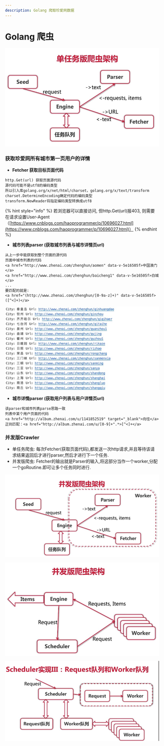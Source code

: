 ```yaml
---
description: Golang 爬取珍爱网数据
---
```


# Golang 爬虫

![&#x722C;&#x866B;&#x7ED3;&#x6784;](.gitbook/assets/image%20%282%29.png)



### 获取珍爱网所有城市第一页用户的详情

* **Fetcher 获取目标页面代码**

```text
http.Get(url) 获取页面源代码
源代码可能不是utf8的编码类型
所以引入库golang.org/x/net/html/charset，golang.org/x/text/transform
charset.DetermineEncoding确定代码的编码类型
transform.NewReader将指定编码类型转换成utf8
```

{% hint style="info" %}
若浏览器可以直接访问, 但http.Get\(url\)报403, 则需要在请求设置User-Agent  （[https://www.cnblogs.com/haoprogrammer/p/10696027.html](https://www.cnblogs.com/haoprogrammer/p/10696027.html)）
{% endhint %}



* **城市列表parser \(获取城市列表与城市详情页url\)**

```text
从上一步中能获取到整个页面的源代码
页面中城市列表的代码
<a href="http://www.zhenai.com/zhenghun/aomen" data-v-5e16505f>中国澳门</a>
<a href="http://www.zhenai.com/zhenghun/baicheng1" data-v-5e16505f>白城</a>
...
要匹配的就是:
<a href="(http://www.zhenai.com/zhenghun/[0-9a-z]+)" data-v-5e16505f>([^<]+)</a>
```

![&#x57CE;&#x5E02;&#x9875;&#x9762;&#x8BE6;&#x60C5;&#x7684;url](.gitbook/assets/image.png)

* **城市详情parser \(获取用户列表与用户详情页url\)**

```text
该parser和城市列表parse思路一致
列表中某个用户页面的代码
<a href="http://album.zhenai.com/u/1141852519" target="_blank">向往</a>
正则匹配：<a href="http://album.zhenai.com/u/[0-9]+".*>[^<]+</a>
```

### 并发版Crawler

* 单任务爬虫: 每次Fetcher\(获取页面代码\),都发送一次http请求,并且等待该请求结果返回后才进行parser,然后才进行下一个任务.
* 并发版爬虫: Fetcher的输出就是Parser的输入,将这部分当作一个worker,分配一个goRoutine.即可让多个任务同时进行.

![](.gitbook/assets/b475aadc83f0425c3d30c90507b268ca.jpg)

![](.gitbook/assets/image%20%283%29.png)

![](.gitbook/assets/image%20%286%29.png)

